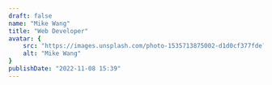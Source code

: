 ```yaml
---
draft: false
name: "Mike Wang"
title: "Web Developer"
avatar: {
    src: "https://images.unsplash.com/photo-1535713875002-d1d0cf377fde?&fit=crop&w=280",
    alt: "Mike Wang"
}
publishDate: "2022-11-08 15:39"
---
```

